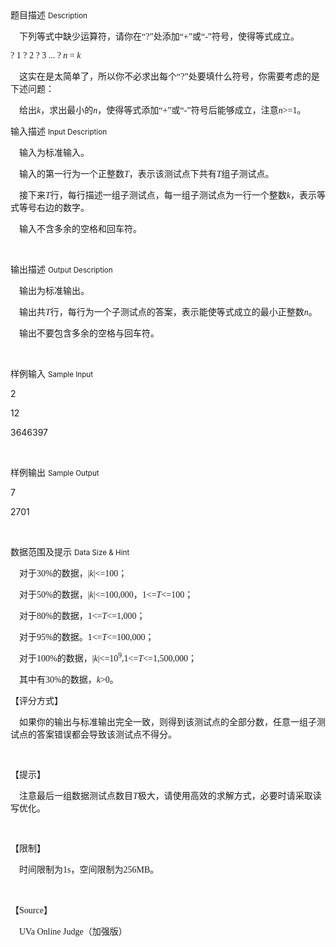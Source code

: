 <div class="panel panel-default">
<div class="area-title">
<span>
题目描述
<small>Description</small>
</span></div>
<div class="panel-body">

<p><span style="font-family: 'times new roman';">    下列等式中缺少运算符，请你在“?”处添加“+”或“-”符号，使得等式成立。</span><br></p><p style=""><span style="font-family: 'times new roman';">? 1 ? 2 ? 3 ... ? <em>n</em> = <em>k</em><br></span></p><p><span style="font-family: 'times new roman';">    这实在是太简单了，所以你不必求出每个“?”处要填什么符号，你需要考虑的是下述问题：<br></span></p><p><span style="font-family: 'times new roman';">    给出<em>k</em>，求出最小的<em>n</em>，使得等式<span style="font-family: 'times new roman';">添加“+”或“-”符号后能够成立，注意<em>n</em>&gt;=1。</span></span></p>

</div>
</div>

<div class="panel panel-default">
<div class="area-title">
<span>
输入描述
<small>Input Description</small>
</span></div>
<div class="panel-body">
<p style=""><span style="font-family: 'times new roman';">    输入为标准输入。</span><br></p><p style=""><span style="font-family: 'times new roman';">    输入的第一行为一个正整数<em>T</em>，表示该测试点下共有<em>T</em>组子测试点。<br></span></p><p style=""><span style="font-family: 'times new roman';">    接下来<em>T</em>行，每行描述一组子测试点，每一组子测试点为一行一个整数<em>k</em>，表示等式等号右边的数字。<br></span></p><p style=""><span style="font-family: 'times new roman';">    输入不含多余的空格和回车符。</span></p><p><br></p>

</div>
</div>
<div  class="panel panel-default">
<div class="area-title">
<span>
输出描述
<small>Output Description</small>
</span></div>
<div class="panel-body">

<p style="white-space: normal;"><span style="font-family: &#39;times new roman&#39;;">&nbsp; &nbsp; 输出为标准输出。<br/></span></p><p style="white-space: normal;"><span style="font-family: &#39;times new roman&#39;;">&nbsp;&nbsp;&nbsp;&nbsp;输出共<em>T</em>行，每行为一个子测试点的答案，表示能使等式成立的最小正整数<em>n</em>。</span><br/></p><p style="white-space: normal;"><span style="font-family: &#39;times new roman&#39;;">&nbsp;&nbsp;&nbsp;&nbsp;输出不要包含多余的空格与回车符。</span></p><p><br/></p>

</div>
</div>


<div class="panel panel-default">
<div class="area-title">
<span>
样例输入
<small>Sample Input</small>
</span></div>
<div class="panel-body">
<p>2</p><p>12</p><p>3646397</p><p><br></p>

</div>
</div>

<div class="panel panel-default">
<div class="area-title">
<span>
样例输出
<small>Sample Output</small>
</span></div>
<div class="panel-body">
<p>7</p><p>2701</p><p><br></p>

</div>
</div>

<div class="panel panel-default">
<div class="area-title">
<span>
数据范围及提示
<small>Data Size & Hint</small>
</span></div>
<div class="panel-body">
<p style=""><span style="font-family: 'times new roman';">    对于30%的数据，|<em>k</em>|&lt;=100；<br></span></p><p style=""><span style="font-family: 'times new roman';">    对于50%的数据，<span style="font-family: 'times new roman';">|<em>k</em>|&lt;=100,000，1&lt;=<em>T</em>&lt;=100；</span></span></p><p style=""><span style="font-family: 'times new roman';">    对于80%的数据，1&lt;=<em>T</em>&lt;=1,000；<br></span></p><p style=""><span style="font-family: 'times new roman';">    对于95%的数据。1&lt;=<em>T</em>&lt;=100,000；<br></span></p><p style=""><span style="font-family: 'times new roman';">    对于100%的数据，|<em>k</em>|&lt;=10<sup>9</sup>,1&lt;=<em>T</em>&lt;=1,500,000；</span></p><p style=""><span style="font-family: 'times new roman';">    其中有30%的数据，<em>k</em>&gt;0。<br></span></p><p style=""><span style="font-family: 'times new roman';">【评分方式】</span></p><p style=""><span style="font-family: 'times new roman';">    如果你的输出与标准输出完全一致，则得到该测试点的全部分数，任意一组子测试点的答案错误都会导致该测试点不得分。<br></span></p><p style=""><span style="font-family: 'times new roman';"><br></span></p><p style=""><span style="font-family: 'times new roman';">【提示】</span></p><p style=""><span style="font-family: 'times new roman';">    注意最后一组数据测试点数目<em>T</em>极大，请使用高效的求解方式，必要时请采取读写优化。<br></span></p><p style=""><span style="font-family: 'times new roman';"><br></span></p><p style=""><span style="font-family: 'times new roman';">【限制】</span></p><p style=""><span style="font-family: 'times new roman';">    时间限制为1s，空间限制为256MB。<br></span></p><p style=""><br></p><p style=""><span style="font-family: 'times new roman';">【Source】</span></p><p style=""><span style="font-family: 'times new roman';">    UVa Online Judge（加强版）</span></p><p><br></p>
</div>
</div>